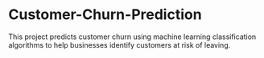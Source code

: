 # Customer-Churn-Prediction
This project predicts customer churn using machine learning classification algorithms to help businesses identify customers at risk of leaving.
